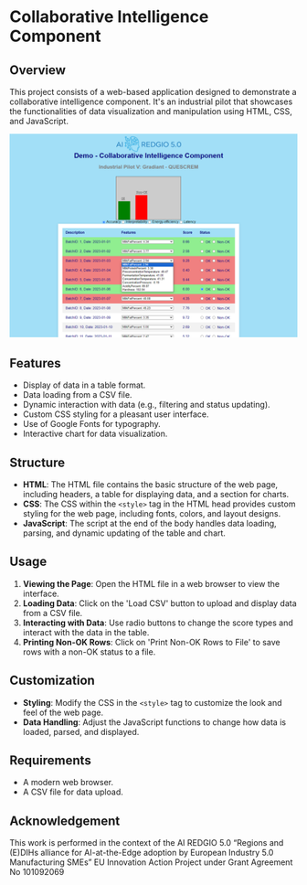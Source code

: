 # Collaborative Intelligence Component

## Overview
This project consists of a web-based application designed to demonstrate a collaborative intelligence component. It's an industrial pilot that showcases the functionalities of data visualization and manipulation using HTML, CSS, and JavaScript.

![Screenshoot](image.bmp)

## Features
- Display of data in a table format.
- Data loading from a CSV file.
- Dynamic interaction with data (e.g., filtering and status updating).
- Custom CSS styling for a pleasant user interface.
- Use of Google Fonts for typography.
- Interactive chart for data visualization.

## Structure
- **HTML**: The HTML file contains the basic structure of the web page, including headers, a table for displaying data, and a section for charts.
- **CSS**: The CSS within the `<style>` tag in the HTML head provides custom styling for the web page, including fonts, colors, and layout designs.
- **JavaScript**: The script at the end of the body handles data loading, parsing, and dynamic updating of the table and chart.

## Usage
1. **Viewing the Page**: Open the HTML file in a web browser to view the interface.
2. **Loading Data**: Click on the 'Load CSV' button to upload and display data from a CSV file.
3. **Interacting with Data**: Use radio buttons to change the score types and interact with the data in the table.
4. **Printing Non-OK Rows**: Click on 'Print Non-OK Rows to File' to save rows with a non-OK status to a file.

## Customization
- **Styling**: Modify the CSS in the `<style>` tag to customize the look and feel of the web page.
- **Data Handling**: Adjust the JavaScript functions to change how data is loaded, parsed, and displayed.

## Requirements
- A modern web browser.
- A CSV file for data upload.

## Acknowledgement
This work is performed in the context of the AI REDGIO 5.0 “Regions and (E)DIHs alliance for AI-at-the-Edge adoption by European Industry 5.0 Manufacturing SMEs” EU Innovation Action Project under Grant Agreement No 101092069


